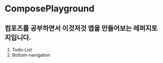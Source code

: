 # ComposePlayground  
## 컴포즈를 공부하면서 이것저것 앱을 만들어보는 레퍼지토지입니다.  
1. Todo-List  
2. Bottom-navigation  
